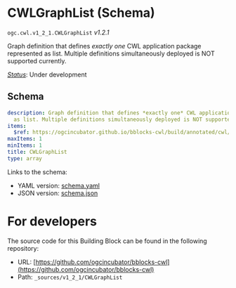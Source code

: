 
# CWLGraphList (Schema)

`ogc.cwl.v1_2_1.CWLGraphList` *v1.2.1*

Graph definition that defines *exactly one* CWL application package represented as list. Multiple definitions simultaneously deployed is NOT supported currently.

[*Status*](http://www.opengis.net/def/status): Under development

## Schema

```yaml
description: Graph definition that defines *exactly one* CWL application package represented
  as list. Multiple definitions simultaneously deployed is NOT supported currently.
items:
  $ref: https://ogcincubator.github.io/bblocks-cwl/build/annotated/cwl/v1_2_1/CWLGraphItem/schema.yaml
maxItems: 1
minItems: 1
title: CWLGraphList
type: array

```

Links to the schema:

* YAML version: [schema.yaml](https://ogcincubator.github.io/bblocks-cwl/build/annotated/cwl/v1_2_1/CWLGraphList/schema.json)
* JSON version: [schema.json](https://ogcincubator.github.io/bblocks-cwl/build/annotated/cwl/v1_2_1/CWLGraphList/schema.yaml)


# For developers

The source code for this Building Block can be found in the following repository:

* URL: [https://github.com/ogcincubator/bblocks-cwl](https://github.com/ogcincubator/bblocks-cwl)
* Path: `_sources/v1_2_1/CWLGraphList`

